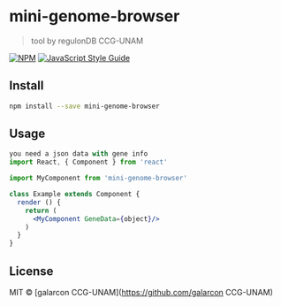 # mini-genome-browser

> tool by regulonDB CCG-UNAM 

[![NPM](https://img.shields.io/npm/v/mini-genome-browser.svg)](https://www.npmjs.com/package/mini-genome-browser) [![JavaScript Style Guide](https://img.shields.io/badge/code_style-standard-brightgreen.svg)](https://standardjs.com)

## Install

```bash
npm install --save mini-genome-browser
```

## Usage

```jsx
you need a json data with gene info
import React, { Component } from 'react'

import MyComponent from 'mini-genome-browser'

class Example extends Component {
  render () {
    return (
      <MyComponent GeneData={object}/>
    )
  }
}
```

## License

MIT © [galarcon CCG-UNAM](https://github.com/galarcon CCG-UNAM)
